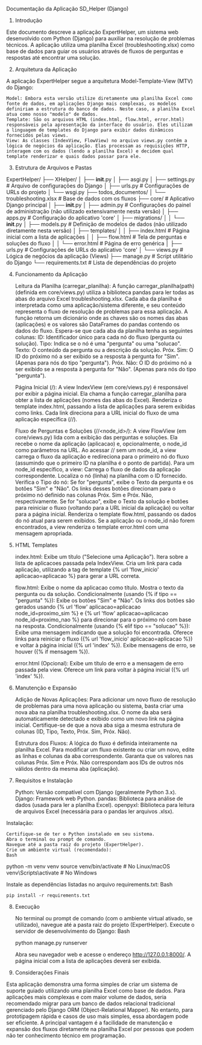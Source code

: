 Documentação da Aplicação SD_Helper (Django)

1. Introdução

Este documento descreve a aplicação ExpertHelper, um sistema web desenvolvido com Python (Django) para auxiliar na resolução de problemas técnicos. A aplicação utiliza uma planilha Excel (troubleshooting.xlsx) como base de dados para guiar os usuários através de fluxos de perguntas e respostas até encontrar uma solução.

2. Arquitetura da Aplicação

A aplicação ExpertHelper segue a arquitetura Model-Template-View (MTV) do Django:

    Model: Embora esta versão utilize diretamente uma planilha Excel como fonte de dados, em aplicações Django mais complexas, os modelos definiriam a estrutura do banco de dados. Neste caso, a planilha Excel atua como nosso "modelo" de dados.
    Template: São os arquivos HTML (index.html, flow.html, error.html) responsáveis pela apresentação da interface do usuário. Eles utilizam a linguagem de templates do Django para exibir dados dinâmicos fornecidos pelas views.
    View: As classes (IndexView, FlowView) no arquivo views.py contêm a lógica de negócios da aplicação. Elas processam as requisições HTTP, interagem com os dados (lendo a planilha Excel) e decidem qual template renderizar e quais dados passar para ele.

3. Estrutura de Arquivos e Pastas

ExpertHelper/
├── XHelper/
│   ├── __init__.py
│   ├── asgi.py
│   ├── settings.py         # Arquivo de configurações do Django
│   ├── urls.py             # Configurações de URLs do projeto
│   └── wsgi.py
├── todos_documentos/
│   └── troubleshooting.xlsx # Base de dados com os fluxos
├── core/                   # Aplicativo Django principal
│   ├── __init__.py
│   ├── admin.py            # Configurações do painel de administração (não utilizado extensivamente nesta versão)
│   ├── apps.py             # Configuração do aplicativo 'core'
│   ├── migrations/
│   │   └── __init__.py
│   ├── models.py           # Definição de modelos de dados (não utilizado diretamente nesta versão)
│   ├── templates/
│   │   ├── index.html      # Página inicial com a lista de aplicações
│   │   ├── flow.html       # Tela de perguntas e soluções do fluxo
│   │   └── error.html      # Página de erro genérica
│   ├── urls.py             # Configurações de URLs do aplicativo 'core'
│   └── views.py            # Lógica de negócios da aplicação (Views)
├── manage.py               # Script utilitário do Django
└── requirements.txt        # Lista de dependências do projeto

4. Funcionamento da Aplicação

    Leitura da Planilha (carregar_planilha):
        A função carregar_planilha(path) (definida em core/views.py) utiliza a biblioteca pandas para ler todas as abas do arquivo Excel troubleshooting.xlsx.
        Cada aba da planilha é interpretada como uma aplicação/sistema diferente, e seu conteúdo representa o fluxo de resolução de problemas para essa aplicação.
        A função retorna um dicionário onde as chaves são os nomes das abas (aplicações) e os valores são DataFrames do pandas contendo os dados do fluxo.
        Espera-se que cada aba da planilha tenha as seguintes colunas:
            ID: Identificador único para cada nó do fluxo (pergunta ou solução).
            Tipo: Indica se o nó é uma "pergunta" ou uma "solucao".
            Texto: O conteúdo da pergunta ou a descrição da solução.
            Próx. Sim: O ID do próximo nó a ser exibido se a resposta à pergunta for "Sim". (Apenas para nós do tipo "pergunta").
            Próx. Não: O ID do próximo nó a ser exibido se a resposta à pergunta for "Não". (Apenas para nós do tipo "pergunta").

    Página Inicial (/):
        A view IndexView (em core/views.py) é responsável por exibir a página inicial.
        Ela chama a função carregar_planilha para obter a lista de aplicações (nomes das abas do Excel).
        Renderiza o template index.html, passando a lista de aplicações para serem exibidas como links.
        Cada link direciona para a URL inicial do fluxo de uma aplicação específica (/<aplicacao>/).

    Fluxo de Perguntas e Soluções (/<aplicacao>/<node_id>/):
        A view FlowView (em core/views.py) lida com a exibição das perguntas e soluções.
        Ela recebe o nome da aplicação (aplicacao) e, opcionalmente, o node_id como parâmetros na URL.
        Ao acessar /<aplicacao>/ sem um node_id, a view carrega o fluxo da aplicação e redireciona para o primeiro nó do fluxo (assumindo que o primeiro ID na planilha é o ponto de partida).
        Para um node_id específico, a view:
            Carrega o fluxo de dados da aplicação correspondente.
            Localiza o nó (linha) na planilha com o ID fornecido.
            Verifica o Tipo do nó:
                Se for "pergunta", exibe o Texto da pergunta e os botões "Sim" e "Não". Os links desses botões direcionam para o próximo nó definido nas colunas Próx. Sim e Próx. Não, respectivamente.
                Se for "solucao", exibe o Texto da solução e botões para reiniciar o fluxo (voltando para a URL inicial da aplicação) ou voltar para a página inicial.
            Renderiza o template flow.html, passando os dados do nó atual para serem exibidos.
        Se a aplicação ou o node_id não forem encontrados, a view renderiza o template error.html com uma mensagem apropriada.

5. HTML Templates

    index.html:
        Exibe um título ("Selecione uma Aplicação").
        Itera sobre a lista de aplicacoes passada pela IndexView.
        Cria um link para cada aplicação, utilizando a tag de template {% url 'flow_inicio' aplicacao=aplicacao %} para gerar a URL correta.

    flow.html:
        Exibe o nome da aplicacao como título.
        Mostra o texto da pergunta ou da solução.
        Condicionalmente (usando {% if tipo == "pergunta" %}):
            Exibe os botões "Sim" e "Não".
            Os links dos botões são gerados usando {% url 'flow' aplicacao=aplicacao node_id=proximo_sim %} e {% url 'flow' aplicacao=aplicacao node_id=proximo_nao %} para direcionar para o próximo nó com base na resposta.
        Condicionalmente (usando {% elif tipo == "solucao" %}):
            Exibe uma mensagem indicando que a solução foi encontrada.
            Oferece links para reiniciar o fluxo ({% url 'flow_inicio' aplicacao=aplicacao %}) e voltar à página inicial ({% url 'index' %}).
        Exibe mensagens de erro, se houver ({% if mensagem %}).

    error.html (Opcional):
        Exibe um título de erro e a mensagem de erro passada pela view.
        Oferece um link para voltar à página inicial ({% url 'index' %}).

6. Manutenção e Expansão

    Adição de Novas Aplicações:
        Para adicionar um novo fluxo de resolução de problemas para uma nova aplicação ou sistema, basta criar uma nova aba na planilha troubleshooting.xlsx.
        O nome da aba será automaticamente detectado e exibido como um novo link na página inicial.
        Certifique-se de que a nova aba siga a mesma estrutura de colunas (ID, Tipo, Texto, Próx. Sim, Próx. Não).

    Estrutura dos Fluxos:
        A lógica do fluxo é definida inteiramente na planilha Excel. Para modificar um fluxo existente ou criar um novo, edite as linhas e colunas da aba correspondente.
        Garanta que os valores nas colunas Próx. Sim e Próx. Não correspondam aos IDs de outros nós válidos dentro da mesma aba (aplicação).

7. Requisitos e Instalação

    Python: Versão compatível com Django (geralmente Python 3.x).
    Django: Framework web Python.
    pandas: Biblioteca para análise de dados (usada para ler a planilha Excel).
    openpyxl: Biblioteca para leitura de arquivos Excel (necessária para o pandas ler arquivos .xlsx).

Instalação:

    Certifique-se de ter o Python instalado em seu sistema.
    Abra o terminal ou prompt de comando.
    Navegue até a pasta raiz do projeto (ExpertHelper).
    Crie um ambiente virtual (recomendado):
    Bash

python -m venv venv
source venv/bin/activate  # No Linux/macOS
venv\Scripts\activate  # No Windows

Instale as dependências listadas no arquivo requirements.txt:
Bash

    pip install -r requirements.txt

8. Execução

    No terminal ou prompt de comando (com o ambiente virtual ativado, se utilizado), navegue até a pasta raiz do projeto (ExpertHelper).
    Execute o servidor de desenvolvimento do Django:
    Bash

    python manage.py runserver

    Abra seu navegador web e acesse o endereço http://127.0.0.1:8000/. A página inicial com a lista de aplicações deverá ser exibida.

9. Considerações Finais

Esta aplicação demonstra uma forma simples de criar um sistema de suporte guiado utilizando uma planilha Excel como base de dados. Para aplicações mais complexas e com maior volume de dados, seria recomendado migrar para um banco de dados relacional tradicional gerenciado pelo Django ORM (Object-Relational Mapper). No entanto, para prototipagem rápida e casos de uso mais simples, essa abordagem pode ser eficiente. A principal vantagem é a facilidade de manutenção e expansão dos fluxos diretamente na planilha Excel por pessoas que podem não ter conhecimento técnico em programação.
